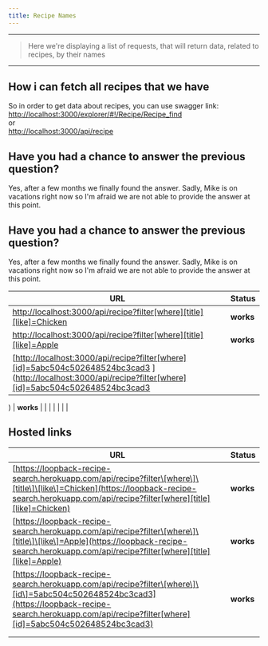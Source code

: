 ```yaml
---
title: Recipe Names
---
```

---
>  Here we're displaying a list of requests, that will return data, related to
  recipes, by their names
---


## How i can fetch all recipes that we have

So in order to get data about recipes, you can use swagger link: [http://localhost:3000/explorer/\#!/Recipe/Recipe\_find](http://localhost:3000/explorer/#!/Recipe/Recipe_find)  
or  
[http://localhost:3000/api/recipe](http://localhost:3000/api/recipe)

## Have you had a chance to answer the previous question?

Yes, after a few months we finally found the answer. Sadly, Mike is on vacations right now so I'm afraid we are not able to provide the answer at this point.

## Have you had a chance to answer the previous question?

Yes, after a few months we finally found the answer. Sadly, Mike is on vacations right now so I'm afraid we are not able to provide the answer at this point.

| URL | Status |
| --- | --- |
| [http://localhost:3000/api/recipe?filter\[where\]\[title\]\[like\]=Chicken](http://localhost:3000/api/recipe?filter[where][title][like]=Chicken) | **works** |
| [http://localhost:3000/api/recipe?filter\[where\]\[title\]\[like\]=Apple](http://localhost:3000/api/recipe?filter[where][title][like]=Apple) | **works** |
| \[[http://localhost:3000/api/recipe?filter\[where\]\[id\]=5abc504c502648524bc3cad3](http://localhost:3000/api/recipe?filter[where][id]=5abc504c502648524bc3cad3) \]\([http://localhost:3000/api/recipe?filter\[where\]\[id\]=5abc504c502648524bc3cad3](http://localhost:3000/api/recipe?filter[where][id]=5abc504c502648524bc3cad3) |  |

\) \| **works** \| \| \| \| \| \| \|

## Hosted links

| URL | Status |
| --- | --- |
| [https://loopback-recipe-search.herokuapp.com/api/recipe?filter\[where\]\[title\]\[like\]=Chicken](https://loopback-recipe-search.herokuapp.com/api/recipe?filter[where][title][like]=Chicken) | **works** |
| [https://loopback-recipe-search.herokuapp.com/api/recipe?filter\[where\]\[title\]\[like\]=Apple](https://loopback-recipe-search.herokuapp.com/api/recipe?filter[where][title][like]=Apple) | **works** |
| [https://loopback-recipe-search.herokuapp.com/api/recipe?filter\[where\]\[id\]=5abc504c502648524bc3cad3](https://loopback-recipe-search.herokuapp.com/api/recipe?filter[where][id]=5abc504c502648524bc3cad3) | **works** |
|  |  |
|  |  |

